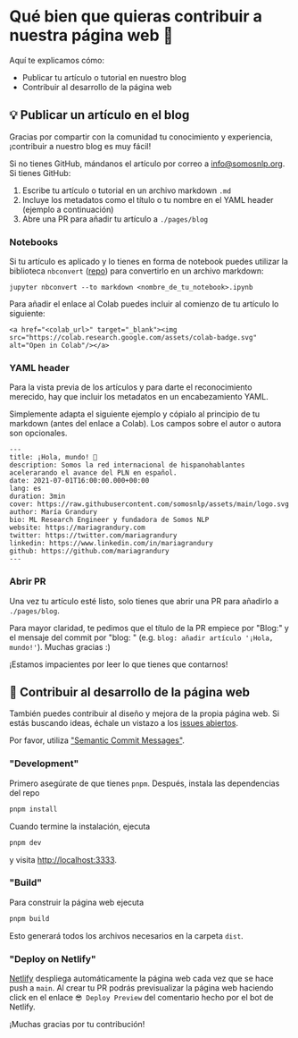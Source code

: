 # Qué bien que quieras contribuir a nuestra página web 💛

Aquí te explicamos cómo:

- Publicar tu artículo o tutorial en nuestro blog
- Contribuir al desarrollo de la página web

## 💡 Publicar un artículo en el blog

Gracias por compartir con la comunidad tu conocimiento y experiencia, ¡contribuir a nuestro blog es muy fácil!

Si no tienes GitHub, mándanos el artículo por correo a <info@somosnlp.org>. Si tienes GitHub:

1. Escribe tu artículo o tutorial en un archivo markdown `.md`
2. Incluye los metadatos como el título o tu nombre en el YAML header (ejemplo a continuación)
3. Abre una PR para añadir tu artículo a `./pages/blog`

### Notebooks

Si tu artículo es aplicado y lo tienes en forma de notebook puedes utilizar la biblioteca `nbconvert` ([repo](https://github.com/jupyter/nbconvert)) para convertirlo en un archivo markdown:

```
jupyter nbconvert --to markdown <nombre_de_tu_notebook>.ipynb 
```

Para añadir el enlace al Colab puedes incluir al comienzo de tu artículo lo siguiente:

```
<a href="<colab_url>" target="_blank"><img src="https://colab.research.google.com/assets/colab-badge.svg" alt="Open in Colab"/></a>
```

### YAML header

Para la vista previa de los artículos y para darte el reconocimiento merecido, hay que incluir los metadatos en un encabezamiento YAML.

Simplemente adapta el siguiente ejemplo y cópialo al principio de tu markdown (antes del enlace a Colab). Los campos sobre el autor o autora son opcionales.

```
---
title: ¡Hola, mundo! 🤗
description: Somos la red internacional de hispanohablantes acelerarando el avance del PLN en español.
date: 2021-07-01T16:00:00.000+00:00
lang: es
duration: 3min
cover: https://raw.githubusercontent.com/somosnlp/assets/main/logo.svg
author: María Grandury
bio: ML Research Engineer y fundadora de Somos NLP
website: https://mariagrandury.com
twitter: https://twitter.com/mariagrandury
linkedin: https://www.linkedin.com/in/mariagrandury
github: https://github.com/mariagrandury
---
```

### Abrir PR

Una vez tu artículo esté listo, solo tienes que abrir una PR para añadirlo a `./pages/blog`.

Para mayor claridad, te pedimos que el título de la PR empiece por "Blog:" y el mensaje del commit por "blog: " (e.g. `blog: añadir artículo '¡Hola, mundo!'`).
Muchas gracias :)

¡Estamos impacientes por leer lo que tienes que contarnos!

## 🚀 Contribuir al desarrollo de la página web

También puedes contribuir al diseño y mejora de la propia página web. Si estás buscando ideas, échale un vistazo a los [issues abiertos](https://github.com/somosnlp/somosnlp.org/issues).

Por favor, utiliza ["Semantic Commit Messages"](https://gist.github.com/joshbuchea/6f47e86d2510bce28f8e7f42ae84c716).

### "Development"

Primero asegúrate de que tienes `pnpm`. Después, instala las dependencias del repo
```bash
pnpm install
```

Cuando termine la instalación, ejecuta
```bash
pnpm dev
```

y visita <http://localhost:3333>.

### "Build"

Para construir la página web ejecuta

```bash
pnpm build
```

Esto generará todos los archivos necesarios en la carpeta `dist`.

### "Deploy on Netlify"

[Netlify](https://app.netlify.com/start) despliega automáticamente la página web cada vez que se hace push a `main`.
Al crear tu PR podrás previsualizar la página web haciendo click en el enlace `😎 Deploy Preview` del comentario hecho por el bot de Netlify.

¡Muchas gracias por tu contribución!
